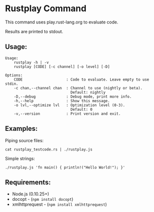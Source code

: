 Rustplay Command
================

This command uses play.rust-lang.org to evaluate code.

Results are printed to stdout.

Usage:
------

```
Usage:
    rustplay -h | -v
    rustplay [CODE] [-c channel] [-o level] [-D]

Options:
    CODE                    : Code to evaluate. Leave empty to use stdin.
    -c chan,--channel chan  : Channel to use (nightly or beta).
                              Default: nightly
    -D,--debug              : Debug mode, print more info.
    -h,--help               : Show this message.
    -o lvl,--optimize lvl   : Optimization level (0-3).
                              Default: 0
    -v,--version            : Print version and exit.
```

Examples:
---------

Piping source files:

```
cat rustplay_testcode.rs | ./rustplay.js
```

Simple strings:

```
./rustplay.js 'fn main() { println!("Hello World!"); }'
```

Requirements:
-------------

* Node.js (0.10.25+)
* docopt - (`npm install docopt`)
* xmlhttprequest - (`npm install xmlhttprequest`)

